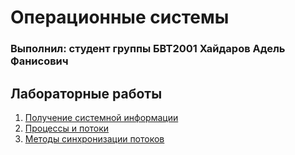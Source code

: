 # Операционные системы
### Выполнил: студент группы БВТ2001 Хайдаров Адель Фанисович

## Лабораторные работы

1. [Получение системной информации](Labs/Lab1.ipynb)
1. [Процессы и потоки](Labs/Lab2.ipynb)
1. [Методы синхронизации потоков](Labs/Lab3.ipynb)